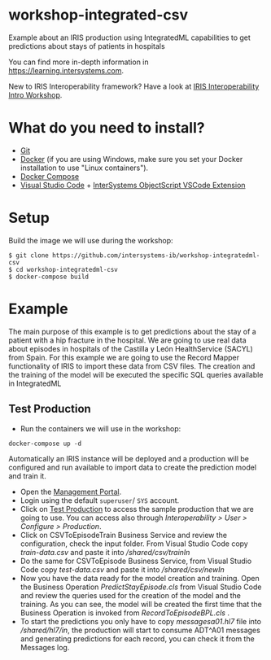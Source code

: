 # workshop-integrated-csv
Example about an IRIS production using IntegratedML capabilities to get predictions about stays of patients in hospitals

You can find more in-depth information in https://learning.intersystems.com.

New to IRIS Interoperability framework? Have a look at [IRIS Interoperability Intro Workshop](https://github.com/intersystems-ib/workshop-interop-intro).

# What do you need to install? 
* [Git](https://git-scm.com/downloads) 
* [Docker](https://www.docker.com/products/docker-desktop) (if you are using Windows, make sure you set your Docker installation to use "Linux containers").
* [Docker Compose](https://docs.docker.com/compose/install/)
* [Visual Studio Code](https://code.visualstudio.com/download) + [InterSystems ObjectScript VSCode Extension](https://marketplace.visualstudio.com/items?itemName=daimor.vscode-objectscript)

# Setup
Build the image we will use during the workshop:

```console
$ git clone https://github.com/intersystems-ib/workshop-integratedml-csv
$ cd workshop-integratedml-csv
$ docker-compose build
```

# Example

The main purpose of this example is to get predictions about the stay of a patient with a hip fracture in the hospital. We are going to use real data about episodes in hospitals of the Castilla y León HealthService (SACYL) from Spain. For this example we are going to use the Record Mapper functionality of IRIS to import these data from CSV files. The creation and the training of the model will be executed the specific SQL queries available in IntegratedML

## Test Production 
* Run the containers we will use in the workshop:
```
docker-compose up -d
```
Automatically an IRIS instance will be deployed and a production will be configured and run available to import data to create the prediction model and train it.

* Open the [Management Portal](http://localhost:52774/csp/sys/UtilHome.csp).
* Login using the default `superuser`/ `SYS` account.
* Click on [Test Production](http://localhost:52774/csp/user/EnsPortal.ProductionConfig.zen?$NAMESPACE=MLTEST&$NAMESPACE=MLTEST&) to access the sample production that we are going to use. You can access also through *Interoperability > User > Configure > Production*.
* Click on CSVToEpisodeTrain Business Service and review the configuration, check the input folder. From Visual Studio Code copy *train-data.csv* and paste it into */shared/csv/trainIn*
* Do the same for CSVToEpisode Business Service, from Visual Studio Code copy *test-data.csv* and paste it into */shared/csv/newIn*
* Now you have the data ready for the model creation and training. Open the Business Operation *PredictStayEpisode.cls* from Visual Studio Code and review the queries used for the creation of the model and the training. As you can see, the model will be created the first time that the Business Operation is invoked from *RecordToEpisodeBPL.cls* .
* To start the predictions you only have to copy *messagesa01.hl7* file into */shared/hl7/in*, the production will start to consume ADT^A01 messages and generating predictions for each record, you can check it from the Messages log.
